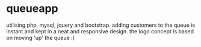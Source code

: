 # queueapp

utilising php, mysql, jquery and bootstrap.
adding customers to the queue is instant and kept in a neat and responsive design.
the logo concept is based on moving 'up' the queue :)
